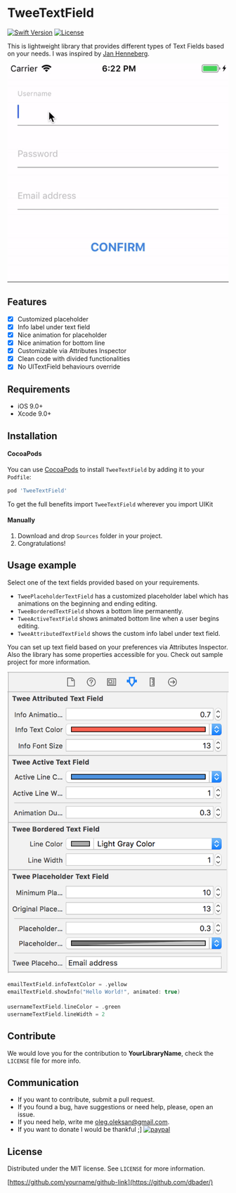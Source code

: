 # TweeTextField

[![Swift Version][swift-image]][swift-url]
[![License][license-image]][license-url]

This is lightweight library that provides different types of Text Fields based on your needs. I was inspired by [Jan Henneberg](https://uimovement.com/ui/2524/input-field-help/). 

![Preview](/docs/tweetextfield-sample.gif)

## Features

- [x] Customized placeholder
- [x] Info label under text field
- [x] Nice animation for placeholder
- [x] Nice animation for bottom line
- [x] Customizable via Attributes Inspector
- [x] Clean code with divided functionalities
- [x] No UITextField behaviours override

## Requirements

- iOS 9.0+
- Xcode 9.0+

## Installation

#### CocoaPods
You can use [CocoaPods](http://cocoapods.org/) to install `TweeTextField` by adding it to your `Podfile`:

```ruby
pod 'TweeTextField'
```

To get the full benefits import `TweeTextField` wherever you import UIKit

#### Manually
1. Download and drop `Sources` folder in your project.  
2. Congratulations!  

## Usage example

Select one of the text fields provided based on your requirements.

- `TweePlaceholderTextField` has a customized placeholder label which has animations on the beginning and ending editing.
- `TweeBorderedTextField` shows a bottom line permanently.
- `TweeActiveTextField` shows animated bottom line when a user begins editing.
- `TweeAttributedTextField` shows the custom info label under text field.

You can set up text field based on your preferences via Attributes Inspector. Also the library has some properties accessible for you.
Check out sample project for more information.

![Attributes Inspector](/docs/attributes.png)

```swift
emailTextField.infoTextColor = .yellow
emailTextField.showInfo("Hello World!", animated: true)
		
usernameTextField.lineColor = .green
usernameTextField.lineWidth = 2
```

## Contribute

We would love you for the contribution to **YourLibraryName**, check the ``LICENSE`` file for more info.

## Communication

- If you want to contribute, submit a pull request.
- If you found a bug, have suggestions or need help, please, open an issue.
- If you need help, write me oleg.oleksan@gmail.com.
- If you want to donate I would be thankful ;]
[![paypal](https://www.paypalobjects.com/en_US/i/btn/btn_donateCC_LG.gif)](https://www.paypal.com/cgi-bin/webscr?cmd=_s-xclick&hosted_button_id=CVFAEEZJ9DJ3L)

## License
Distributed under the MIT license. See ``LICENSE`` for more information.

[https://github.com/yourname/github-link](https://github.com/dbader/)

[swift-image]:https://img.shields.io/badge/swift-4.0-orange.svg
[swift-url]: https://swift.org/
[license-image]: https://img.shields.io/badge/License-MIT-blue.svg
[license-url]: LICENSE

